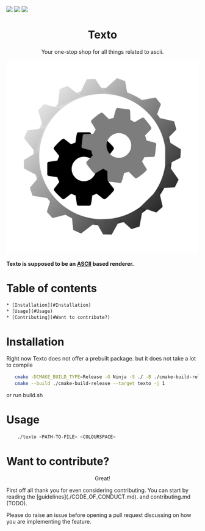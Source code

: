 ![](https://img.shields.io/github/license/realstealthninja/texto?style=flat-square)
![](https://img.shields.io/github/last-commit/realstealthninja/texto?style=flat-square)
![](https://img.shields.io/github/repo-size/realstealthninja/texto?style=flat-square)

<!--suppress ALL -->
<h1 align="center">Texto</h1>

<p align="center">Your one-stop shop for all things related to ascii.</p>

<img src="./examples/texto.svg" align="center" alt="texto-logo">

#### Texto is supposed to be an [ASCII](https://en.wikipedia.org/wiki/ASCII) based renderer.

Table of contents
=================

<!--ts-->
    * [Installation](#Installation)
    * [Usage](#Usage)
    * [Contributing](#Want to contribute?)
<!--te-->

Installation
============

Right now Texto does not offer a prebuilt package. but it does not take a lot to compile

```bash
   cmake -DCMAKE_BUILD_TYPE=Release -G Ninja -S ./ -B ./cmake-build-release
   cmake --build ./cmake-build-release --target texto -j 1
```

or run build.sh

Usage
=====

```bash
    ./texto <PATH-TO-FILE> <COLOURSPACE>
```
 
Want to contribute?
===================

<p align="center">Great!</p>
First off all thank you for even considering contributing.
You can start by reading the [guidelines](./CODE_OF_CONDUCT.md). and 
contributing.md (TODO).

Please do raise an issue before opening a pull request discussing on how you are implementing the feature.
